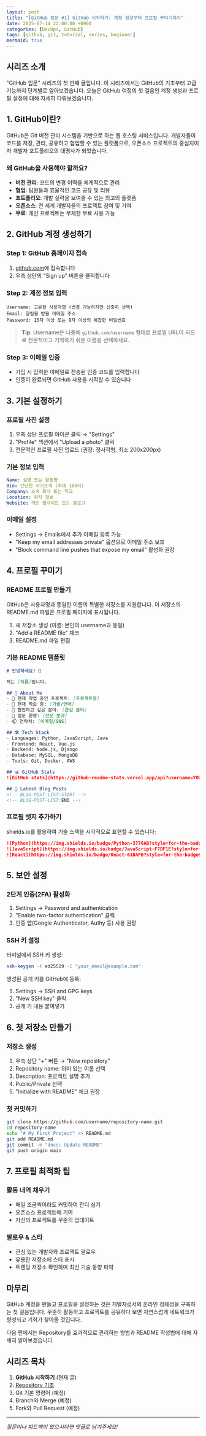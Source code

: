 ```yaml
---
layout: post
title: "[GitHub 입문 #1] GitHub 시작하기: 계정 생성부터 프로필 꾸미기까지"
date: 2025-07-14 22:00:00 +0900
categories: [DevOps, GitHub]
tags: [github, git, tutorial, series, beginner]
mermaid: true
---
```


## 시리즈 소개

"GitHub 입문" 시리즈의 첫 번째 글입니다. 이 시리즈에서는 GitHub의 기초부터 고급 기능까지 단계별로 알아보겠습니다. 오늘은 GitHub 여정의 첫 걸음인 계정 생성과 프로필 설정에 대해 자세히 다뤄보겠습니다.

## 1. GitHub이란?

GitHub은 Git 버전 관리 시스템을 기반으로 하는 웹 호스팅 서비스입니다. 개발자들이 코드를 저장, 관리, 공유하고 협업할 수 있는 플랫폼으로, 오픈소스 프로젝트의 중심지이자 개발자 포트폴리오의 대명사가 되었습니다.

### 왜 GitHub을 사용해야 할까요?

- **버전 관리**: 코드의 변경 이력을 체계적으로 관리
- **협업**: 팀원들과 효율적인 코드 공유 및 리뷰
- **포트폴리오**: 개발 실력을 보여줄 수 있는 최고의 플랫폼
- **오픈소스**: 전 세계 개발자들의 프로젝트 참여 및 기여
- **무료**: 개인 프로젝트는 무제한 무료 사용 가능

## 2. GitHub 계정 생성하기

### Step 1: GitHub 홈페이지 접속
1. [github.com](https://github.com)에 접속합니다
2. 우측 상단의 "Sign up" 버튼을 클릭합니다

### Step 2: 계정 정보 입력
```
Username: 고유한 사용자명 (변경 가능하지만 신중히 선택)
Email: 알림을 받을 이메일 주소
Password: 15자 이상 또는 8자 이상의 복잡한 비밀번호
```

> **Tip**: Username은 나중에 `github.com/username` 형태로 프로필 URL이 되므로 전문적이고 기억하기 쉬운 이름을 선택하세요.

### Step 3: 이메일 인증
- 가입 시 입력한 이메일로 전송된 인증 코드를 입력합니다
- 인증이 완료되면 GitHub 사용을 시작할 수 있습니다

## 3. 기본 설정하기

### 프로필 사진 설정
1. 우측 상단 프로필 아이콘 클릭 → "Settings"
2. "Profile" 섹션에서 "Upload a photo" 클릭
3. 전문적인 프로필 사진 업로드 (권장: 정사각형, 최소 200x200px)

### 기본 정보 입력
```yaml
Name: 실명 또는 활동명
Bio: 간단한 자기소개 (최대 160자)
Company: 소속 회사 또는 학교
Location: 위치 정보
Website: 개인 웹사이트 또는 블로그
```

### 이메일 설정
- Settings → Emails에서 추가 이메일 등록 가능
- "Keep my email addresses private" 옵션으로 이메일 주소 보호
- "Block command line pushes that expose my email" 활성화 권장

## 4. 프로필 꾸미기

### README 프로필 만들기

GitHub은 사용자명과 동일한 이름의 특별한 저장소를 지원합니다. 이 저장소의 README.md 파일은 프로필 페이지에 표시됩니다.

1. 새 저장소 생성 (이름: 본인의 username과 동일)
2. "Add a README file" 체크
3. README.md 파일 편집

### 기본 README 템플릿

```markdown
# 안녕하세요! 👋

저는 [이름]입니다.

## 🚀 About Me
- 🔭 현재 작업 중인 프로젝트: [프로젝트명]
- 🌱 현재 학습 중: [기술/언어]
- 👯 협업하고 싶은 분야: [관심 분야]
- 💬 질문 환영: [전문 분야]
- 📫 연락처: [이메일/SNS]

## 🛠️ Tech Stack
- Languages: Python, JavaScript, Java
- Frontend: React, Vue.js
- Backend: Node.js, Django
- Database: MySQL, MongoDB
- Tools: Git, Docker, AWS

## 📊 GitHub Stats
![GitHub stats](https://github-readme-stats.vercel.app/api?username=YOUR_USERNAME&show_icons=true&theme=radical)

## 📝 Latest Blog Posts
<!-- BLOG-POST-LIST:START -->
<!-- BLOG-POST-LIST:END -->
```

### 프로필 뱃지 추가하기

shields.io를 활용하여 기술 스택을 시각적으로 표현할 수 있습니다:

```markdown
![Python](https://img.shields.io/badge/Python-3776AB?style=for-the-badge&logo=python&logoColor=white)
![JavaScript](https://img.shields.io/badge/JavaScript-F7DF1E?style=for-the-badge&logo=javascript&logoColor=black)
![React](https://img.shields.io/badge/React-61DAFB?style=for-the-badge&logo=react&logoColor=black)
```

## 5. 보안 설정

### 2단계 인증(2FA) 활성화
1. Settings → Password and authentication
2. "Enable two-factor authentication" 클릭
3. 인증 앱(Google Authenticator, Authy 등) 사용 권장

### SSH 키 설정
터미널에서 SSH 키 생성:
```bash
ssh-keygen -t ed25519 -C "your_email@example.com"
```

생성된 공개 키를 GitHub에 등록:
1. Settings → SSH and GPG keys
2. "New SSH key" 클릭
3. 공개 키 내용 붙여넣기

## 6. 첫 저장소 만들기

### 저장소 생성
1. 우측 상단 "+" 버튼 → "New repository"
2. Repository name: 의미 있는 이름 선택
3. Description: 프로젝트 설명 추가
4. Public/Private 선택
5. "Initialize with README" 체크 권장

### 첫 커밋하기
```bash
git clone https://github.com/username/repository-name.git
cd repository-name
echo "# My First Project" >> README.md
git add README.md
git commit -m "docs: Update README"
git push origin main
```

## 7. 프로필 최적화 팁

### 활동 내역 채우기
- 매일 조금씩이라도 커밋하여 잔디 심기
- 오픈소스 프로젝트에 기여
- 자신의 프로젝트를 꾸준히 업데이트

### 팔로우 & 스타
- 관심 있는 개발자와 프로젝트 팔로우
- 유용한 저장소에 스타 표시
- 트렌딩 저장소 확인하며 최신 기술 동향 파악

## 마무리

GitHub 계정을 만들고 프로필을 설정하는 것은 개발자로서의 온라인 정체성을 구축하는 첫 걸음입니다. 꾸준히 활동하고 프로젝트를 공유하다 보면 자연스럽게 네트워크가 형성되고 기회가 찾아올 것입니다.

다음 편에서는 Repository를 효과적으로 관리하는 방법과 README 작성법에 대해 자세히 알아보겠습니다.

## 시리즈 목차
1. **GitHub 시작하기** (현재 글)
2. [Repository 기초](/posts/github-series-02-repository-basics/)
3. Git 기본 명령어 (예정)
4. Branch와 Merge (예정)
5. Fork와 Pull Request (예정)

---

*질문이나 피드백이 있으시다면 댓글로 남겨주세요!*
